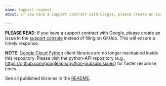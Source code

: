 ```yaml
---
name: Support request
about: If you have a support contract with Google, please create an issue in the Google Cloud Support console.

---
```


**PLEASE READ**: If you have a support contract with Google, please create an issue in the [support console](https://cloud.google.com/support/) instead of filing on GitHub. This will ensure a timely response.

**NOTE**: [Google Cloud Python](https://cloud.google.com/python/docs/reference) client libraries are no longer maintained inside this repository. Please visit the python-API repository (e.g., https://github.com/googleapis/python-pubsub/issues) for faster response times.

See all published libraries in the [README](https://github.com/googleapis/google-cloud-python/blob/main/README.rst).
